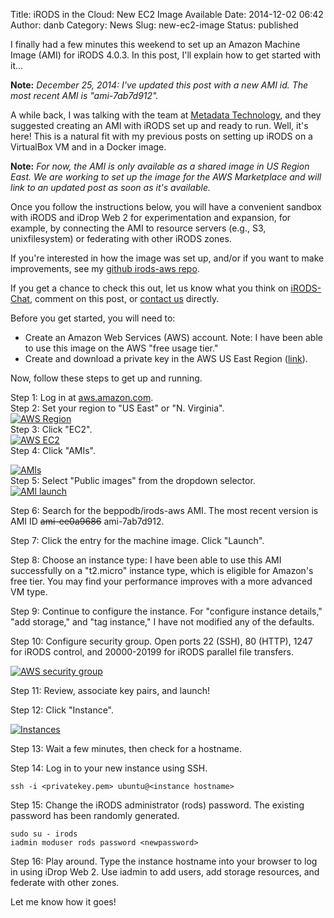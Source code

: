 Title: iRODS in the Cloud: New EC2 Image Available
Date: 2014-12-02 06:42
Author: danb
Category: News
Slug: new-ec2-image
Status: published

I finally had a few minutes this weekend to set up an Amazon Machine
Image (AMI) for iRODS 4.0.3. In this post, I'll explain how to get
started with it...  
<!--more-->

**Note:** *December 25, 2014: I've updated this post with a new AMI id.
The most recent AMI is "ami-7ab7d912".*

A while back, I was talking with the team at [Metadata
Technology](http://www.mtna.us/), and they suggested creating an AMI
with iRODS set up and ready to run. Well, it's here! This is a natural
fit with my previous posts on setting up iRODS on a VirtualBox VM and in
a Docker image.

**Note:** *For now, the AMI is only available as a shared image in US
Region East. We are working to set up the image for the AWS Marketplace
and will link to an updated post as soon as it's available.*

Once you follow the instructions below, you will have a convenient
sandbox with iRODS and iDrop Web 2 for experimentation and expansion,
for example, by connecting the AMI to resource servers (e.g., S3,
unixfilesystem) or federating with other iRODS zones.

If you're interested in how the image was set up, and/or if you want to
make improvements, see my [github irods-aws
repo](https://github.com/beppodb/irods-aws).

If you get a chance to check this out, let us know what you think on
[iRODS-Chat](https://groups.google.com/forum/m/#!forum/irod-chat),
comment on this post, or [contact
us](http://irods.org/contact/general-information/) directly.

Before you get started, you will need to:

-   Create an Amazon Web Services (AWS) account. Note: I have been able
    to use this image on the AWS "free usage tier."
-   Create and download a private key in the AWS US East Region
    ([link](http://docs.aws.amazon.com/AWSEC2/latest/UserGuide/ec2-key-pairs.html#having-ec2-create-your-key-pair)).

Now, follow these steps to get up and running.

Step 1: Log in at [aws.amazon.com](https://aws.amazon.com/).  
Step 2: Set your region to "US East" or "N. Virginia".  
[![AWS
Region](./theme/uploads/2014/12/AWS-Region-300x217.png)](./theme/uploads/2014/12/AWS-Region.png)  
Step 3: Click "EC2".  
[![AWS
EC2](./theme/uploads/2014/12/AWS-EC2-300x254.png)](./theme/uploads/2014/12/AWS-EC2.png)  
Step 4: Click "AMIs".  

[![AMIs](./theme/uploads/2014/12/AMIs-300x226.png)](./theme/uploads/2014/12/AMIs.png)  
Step 5: Select "Public images" from the dropdown selector.  
[![AMI
launch](./theme/uploads/2014/12/AMI-launch-300x187.png)](./theme/uploads/2014/12/AMI-launch.png)

Step 6: Search for the beppodb/irods-aws AMI. The most recent version is
AMI ID ~~ami-ee0a9686~~ ami-7ab7d912.

Step 7: Click the entry for the machine image. Click "Launch".

Step 8: Choose an instance type: I have been able to use this AMI
successfully on a "t2.micro" instance type, which is eligible for
Amazon's free tier. You may find your performance improves with a more
advanced VM type.

Step 9: Continue to configure the instance. For "configure instance
details," "add storage," and "tag instance," I have not modified any of
the defaults.

Step 10: Configure security group. Open ports 22 (SSH), 80 (HTTP), 1247
for iRODS control, and 20000-20199 for iRODS parallel file transfers.

[![AWS security
group](./theme/uploads/2014/12/AWS-security-group-300x62.png)](./theme/uploads/2014/12/AWS-security-group.png)

Step 11: Review, associate key pairs, and launch!

Step 12: Click "Instance".

[![Instances](./theme/uploads/2014/12/Instances-300x95.png)](./theme/uploads/2014/12/Instances.png)

Step 13: Wait a few minutes, then check for a hostname.

Step 14: Log in to your new instance using SSH.

~~~~ {.toolbar:2 .nums:false .nums-toggle:false .lang:sh .decode:true}
ssh -i <privatekey.pem> ubuntu@<instance hostname>
~~~~

Step 15: Change the iRODS administrator (rods) password. The existing
password has been randomly generated.

~~~~ {.toolbar:2 .nums:false .nums-toggle:false .lang:default .decode:true}
sudo su - irods
iadmin moduser rods password <newpassword>
~~~~

Step 16: Play around. Type the instance hostname into your browser to
log in using iDrop Web 2. Use iadmin to add users, add storage
resources, and federate with other zones.

Let me know how it goes!
